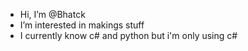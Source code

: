 - Hi, I’m @Bhatck
- I’m interested in makings stuff
- I currently know c# and python but i'm only using c#

<!---
Bhatck/Bhatck is a ✨ special ✨ repository because its `README.md` (this file) appears on your GitHub profile.
You can click the Preview link to take a look at your changes.
--->
